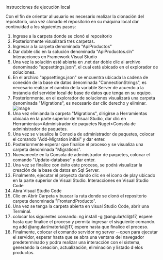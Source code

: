 Instrucciones de ejecución local

Con el fin de orientar al usuario es necesario realizar la clonación del repositorio, una vez clonado el repositorio en su máquina local dar continuidad a los siguientes pasos:

1. Ingrese a la carpeta donde se clonó el repositorio
2. Posteriormente visualizará tres carpetas.
3. Ingresar a la carpeta denominada "ApiProductos"
4. Dar doble clic en la solución denominada "ApiProductos.sln"
Interacciones en Framework Visual Studio 
6. Una vez la solución esté abierta en .net dar doble clic al archivo denominado "appsettings.json", el cual está ubicado en el explorador de soluciones.
7. En el archivo "appsettings.json" se encuentra ubicada la cadena de conexión de la base de datos denominada "ConnectionStrings", es necesario realizar el cambio de la variable Server de acuerdo a la instancia del servidor local de base de datos que tenga en su equipo.
8. Posteriormente, en el explorador de soluciones visualizará una carpeta denominada "Migrations", es necesario dar clic derecho y eliminar.
   ![image](https://github.com/KatherinChacon/CrudAngularNet/assets/127790075/8231738e-3e60-4423-9932-29517dde3bb8)
9. Una vez elimianda la carpeta "Migrations", dirigirse a Herramientas ubicada en la parte superior de Visual Studio, dar clic en Herramientas>Administrador de paquetes Nuget>Consola de administrador de paquetes.
10. Una vez se visualice la Consola de administrador de paquetes, colocar el comando "Add-Migration initial" y dar enter.
11. Posteriormente esperar que finalice el proceso y se visualiza una carpeta denominada "Migrations".
12. Nuevamente en la Consola de administrador de paquetes, colocar el comando "Update-database" y dar enter.
13. Una vez se finalice con éxito este proceso, se podrá visualizar la creación de la base de datos en Sql Server.
14. Finalmente, ejecutar el proyecto dando clic en el icono de play ubicado en la parte superior de Visual Studio.
Interacciones en Visual Studio Code
15. Abra Visual Studio Code
16. Clic en Abrir Carpeta y buscar la ruta donde se clonó el repositorio carpeta denominada "FrontendProducto".
17. Una vez se tenga la carpeta abierta en visual Studio Code, abrir una Terminal.
18. colocar los siguientes comando:
    ng install -g @angular/cli@17, espere hasta que finalice el proceso y permita ingresar el sisguiente comando.
    ng add @angular/material@17, espere hasta que finalice el proceso.
20. Finalmente, colocar el comando servidor ng server --open para ejecutar el servidor, esperar hasta que se abra una ventana del navegador predeterminado y podra realizar una interacción con el sistema, generando la creación, actualización, eliminación y listado d elos productos. 
